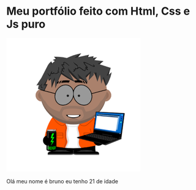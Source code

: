 # Meu portfólio feito com Html, Css e Js puro

![Boneco do bruno](./img/bonecoBruno-para-git.png)

Olá meu nome é bruno eu tenho 21 de idade
